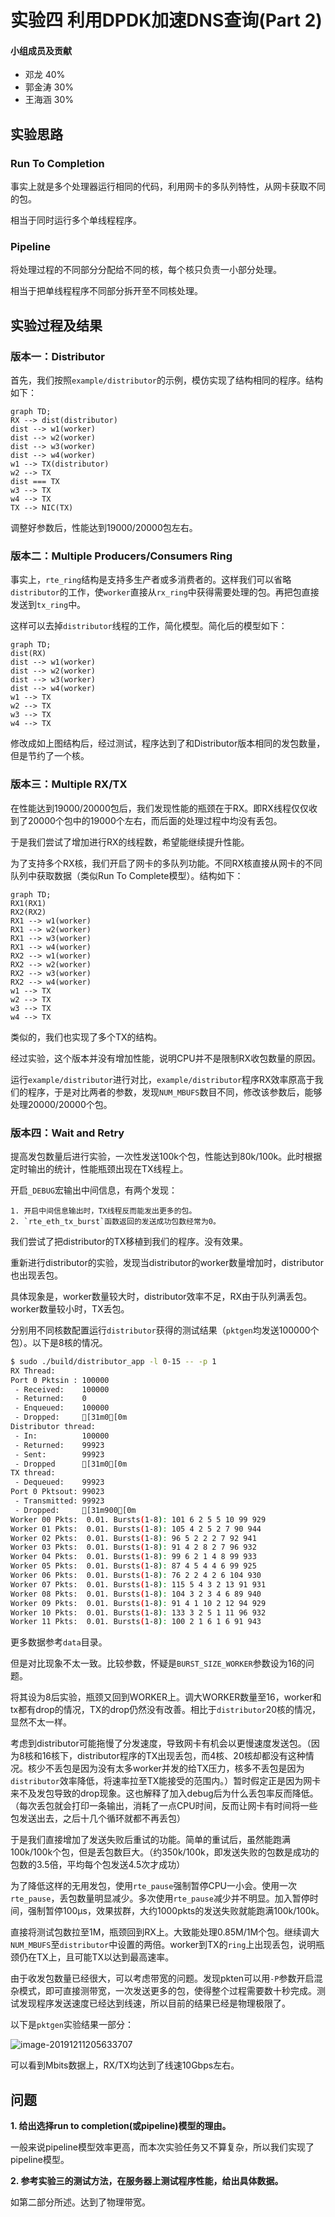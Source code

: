 # 实验四 利用DPDK加速DNS查询(Part 2)  

#### 小组成员及贡献

* 邓龙			40%
* 郭金涛		30%
* 王海涵		30%

## 实验思路

### Run To Completion

事实上就是多个处理器运行相同的代码，利用网卡的多队列特性，从网卡获取不同的包。

相当于同时运行多个单线程程序。

### Pipeline

将处理过程的不同部分分配给不同的核，每个核只负责一小部分处理。

相当于把单线程程序不同部分拆开至不同核处理。

## 实验过程及结果

### 版本一：Distributor

首先，我们按照`example/distributor`的示例，模仿实现了结构相同的程序。结构如下：

```mermaid
graph TD;
RX --> dist(distributor)
dist --> w1(worker)
dist --> w2(worker)
dist --> w3(worker)
dist --> w4(worker)
w1 --> TX(distributor)
w2 --> TX
dist === TX
w3 --> TX
w4 --> TX
TX --> NIC(TX)

```



调整好参数后，性能达到19000/20000包左右。

### 版本二：Multiple Producers/Consumers Ring

事实上，`rte_ring`结构是支持多生产者或多消费者的。这样我们可以省略`distributor`的工作，使`worker`直接从`rx_ring`中获得需要处理的包。再把包直接发送到`tx_ring`中。

这样可以去掉`distributor`线程的工作，简化模型。简化后的模型如下：

```mermaid
graph TD;
dist(RX)
dist --> w1(worker)
dist --> w2(worker)
dist --> w3(worker)
dist --> w4(worker)
w1 --> TX
w2 --> TX
w3 --> TX
w4 --> TX
```

修改成如上图结构后，经过测试，程序达到了和Distributor版本相同的发包数量，但是节约了一个核。

### 版本三：Multiple RX/TX

在性能达到19000/20000包后，我们发现性能的瓶颈在于RX。即RX线程仅仅收到了20000个包中的19000个左右，而后面的处理过程中均没有丢包。

于是我们尝试了增加进行RX的线程数，希望能继续提升性能。

为了支持多个RX核，我们开启了网卡的多队列功能。不同RX核直接从网卡的不同队列中获取数据（类似Run To Complete模型）。结构如下：

```mermaid
graph TD;
RX1(RX1)
RX2(RX2)
RX1 --> w1(worker)
RX1 --> w2(worker)
RX1 --> w3(worker)
RX1 --> w4(worker)
RX2 --> w1(worker)
RX2 --> w2(worker)
RX2 --> w3(worker)
RX2 --> w4(worker)
w1 --> TX
w2 --> TX
w3 --> TX
w4 --> TX
```

类似的，我们也实现了多个TX的结构。

经过实验，这个版本并没有增加性能，说明CPU并不是限制RX收包数量的原因。

运行`example/distributor`进行对比，`example/distributor`程序RX效率原高于我们的程序，于是对比两者的参数，发现`NUM_MBUFS`数目不同，修改该参数后，能够处理20000/20000个包。

### 版本四：Wait and Retry

提高发包数量后进行实验，一次性发送100k个包，性能达到80k/100k。此时根据定时输出的统计，性能瓶颈出现在TX线程上。

开启`_DEBUG`宏输出中间信息，有两个发现：

	1. 开启中间信息输出时，TX线程反而能发出更多的包。
 	2. `rte_eth_tx_burst`函数返回的发送成功包数经常为0。

我们尝试了把distributor的TX移植到我们的程序。没有效果。

重新进行distributor的实验，发现当distributor的worker数量增加时，distributor也出现丢包。

具体现象是，worker数量较大时，distributor效率不足，RX由于队列满丢包。worker数量较小时，TX丢包。

分别用不同核数配置运行`distributor`获得的测试结果（`pktgen`均发送100000个包）。以下是8核的情况。

```bash
$ sudo ./build/distributor_app -l 0-15 -- -p 1
RX Thread:
Port 0 Pktsin : 100000
 - Received:    100000
 - Returned:    0
 - Enqueued:    100000
 - Dropped:     [31m0[0m
Distributor thread:
 - In:          100000
 - Returned:    99923
 - Sent:        99923
 - Dropped      [31m0[0m
TX thread:
 - Dequeued:    99923
Port 0 Pktsout: 99023
 - Transmitted: 99923
 - Dropped:     [31m900[0m
Worker 00 Pkts:  0.01. Bursts(1-8): 101 6 2 5 5 10 99 929 
Worker 01 Pkts:  0.01. Bursts(1-8): 105 4 2 5 2 7 90 944 
Worker 02 Pkts:  0.01. Bursts(1-8): 96 5 2 2 2 7 92 941 
Worker 03 Pkts:  0.01. Bursts(1-8): 91 4 2 8 2 7 96 932 
Worker 04 Pkts:  0.01. Bursts(1-8): 99 6 2 1 4 8 99 933 
Worker 05 Pkts:  0.01. Bursts(1-8): 87 4 5 4 4 6 99 925 
Worker 06 Pkts:  0.01. Bursts(1-8): 76 2 2 4 2 6 104 930 
Worker 07 Pkts:  0.01. Bursts(1-8): 115 5 4 3 2 13 91 931 
Worker 08 Pkts:  0.01. Bursts(1-8): 104 3 2 3 4 6 89 940 
Worker 09 Pkts:  0.01. Bursts(1-8): 91 4 1 10 2 12 94 929 
Worker 10 Pkts:  0.01. Bursts(1-8): 133 3 2 5 1 11 96 932 
Worker 11 Pkts:  0.01. Bursts(1-8): 100 2 1 6 1 6 91 943 
```

更多数据参考`data`目录。

但是对比现象不太一致。比较参数，怀疑是`BURST_SIZE_WORKER`参数设为16的问题。

将其设为8后实验，瓶颈又回到WORKER上。调大WORKER数量至16，worker和tx都有drop的情况，TX的drop仍然没有改善。相比于`distributor`20核的情况，显然不太一样。

考虑到distributor可能拖慢了分发速度，导致网卡有机会以更慢速度发送包。（因为8核和16核下，distributor程序的TX出现丢包，而4核、20核却都没有这种情况。核少不丢包是因为没有太多worker并发的给TX压力，核多不丢包是因为`distributor`效率降低，将速率拉至TX能接受的范围内。）暂时假定正是因为网卡来不及发包导致的drop现象。这也解释了加入debug后为什么丢包率反而降低。（每次丢包就会打印一条输出，消耗了一点CPU时间，反而让网卡有时间将一些包发送出去，之后十几个循环就都不再丢包）

于是我们直接增加了发送失败后重试的功能。简单的重试后，虽然能跑满100k/100k个包，但是丢包数巨大。（约350k/100k，即发送失败的包数是成功的包数的3.5倍，平均每个包发送4.5次才成功）

为了降低这样的无用发包，使用`rte_pause`强制暂停CPU一小会。使用一次`rte_pause`，丢包数量明显减少。多次使用`rte_pause`减少并不明显。加入暂停时间，强制暂停100μs，效果拔群，大约1000pkts的发送失败就能跑满100k/100k。

直接将测试包数拉至1M，瓶颈回到RX上。大致能处理0.85M/1M个包。继续调大`NUM_MBUFS`至`distributor`中设置的两倍。worker到TX的`ring`上出现丢包，说明瓶颈仍在TX上，且可能TX以达到最高速率。

由于收发包数量已经很大，可以考虑带宽的问题。发现pkten可以用`-P`参数开启混杂模式，即可直接测带宽，一次发送更多的包，使得整个过程需要数十秒完成。测试发现程序发送速度已经达到线速，所以目前的结果已经是物理极限了。

以下是`pktgen`实验结果一部分：

![image-20191211205633707](C:\Users\ldeng\AppData\Roaming\Typora\typora-user-images\image-20191211205633707.png)



可以看到Mbits数据上，RX/TX均达到了线速10Gbps左右。

## 问题

**1.   给出选择run to completion(或pipeline)模型的理由。**

一般来说pipeline模型效率更高，而本次实验任务又不算复杂，所以我们实现了pipeline模型。

**2.   参考实验三的测试方法，在服务器上测试程序性能，给出具体数据。**

如第二部分所述。达到了物理带宽。